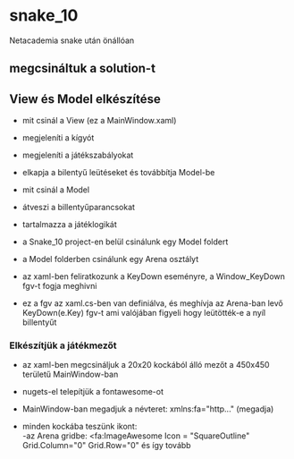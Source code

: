 # snake_10
Netacademia snake után önállóan
## megcsináltuk a solution-t

## View és Model elkészítése

- mit csinál a View (ez a MainWindow.xaml)
 - megjeleníti a kígyót
 - megjeleníti a játékszabályokat
 - elkapja a bilentyű leütéseket és továbbítja Model-be

- mit csinál a Model
 - átveszi a billentyűparancsokat
 - tartalmazza a játéklogikát

- a Snake_10 project-en belül csinálunk egy Model foldert
- a Model folderben csinálunk egy Arena osztályt

- az xaml-ben feliratkozunk a KeyDown eseményre, a Window_KeyDown fgv-t fogja meghivni
- ez a fgv az xaml.cs-ben van definiálva, és meghívja az Arena-ban levő KeyDown(e.Key) fgv-t
ami valójában figyeli hogy leütötték-e a nyíl billentyűt

### Elkészítjük a játékmezőt
- az xaml-ben megcsináljuk a 20x20 kockából álló mezőt a 450x450 területű MainWindow-ban 

- nugets-el telepítjük a fontawesome-ot
 - MainWindow-ban megadjuk a névteret: xmlns:fa="http..."  (megadja)
 - minden kockába teszünk ikont:	
   -az Arena gridbe: <fa:ImageAwesome Icon = "SquareOutline" Grid.Column="0" Grid.Row="0"
   és így tovább